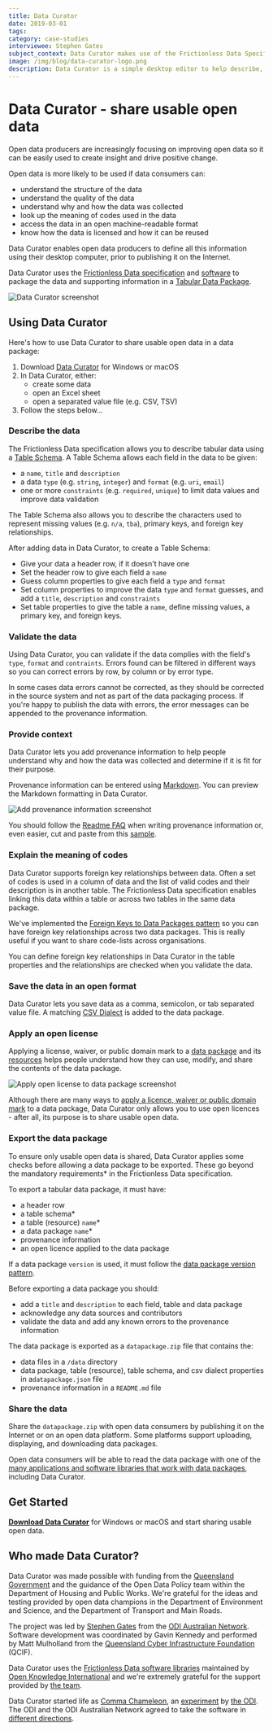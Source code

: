 ```yaml
---
title: Data Curator
date: 2019-03-01
tags:
category: case-studies
interviewee: Stephen Gates
subject_context: Data Curator makes use of the Frictionless Data Specifications to allow users to define information about their data using their desktop computer, prior to publishing it on the Internet
image: /img/blog/data-curator-logo.png
description: Data Curator is a simple desktop editor to help describe, validate, and share usable open data.
---
```


# Data Curator - share usable open data

Open data producers are increasingly focusing on improving open data so  it can be easily used to create insight and drive positive change.

Open data is more likely to be used if data consumers can:

-   understand the structure of the data
-   understand the quality of the data
-   understand why and how the data was collected
-   look up the meaning of codes used in the data
-   access the data in an open machine-readable format
-   know how the data is licensed and how it can be reused

Data Curator enables open data producers to define all this information using their desktop computer, prior to publishing it on the Internet.

Data Curator uses the [Frictionless Data specification](https://specs.frictionlessdata.io/) and [software](/software/ "Frictionless Data platforms, applications, and software libraries") to package the data and supporting information in a [Tabular Data Package](https://specs.frictionlessdata.io/tabular-data-package/ "Tabular Data Package specification").

![Data Curator screenshot](./data-curator.png)

## Using Data Curator

Here's how to use Data Curator to share usable open data in a data package:

1. Download [Data Curator](https://github.com/ODIQueensland/data-curator/releases/latest "Download Data Curator for Windows or macOS") for Windows or macOS
2. In Data Curator, either:
   - create some data
   - open an Excel sheet
   - open a separated value file (e.g. CSV, TSV)
4. Follow the steps below...

### Describe the data

The Frictionless Data specification allows you to describe tabular data using a [Table Schema](https://specs.frictionlessdata.io/table-schema/ "Table Schema specification").  A Table Schema allows each field in the data to be given:
- a `name`, `title` and `description`
- a data `type` (e.g. `string`, `integer`) and `format` (e.g. `uri`, `email`) 
- one or more `constraints` (e.g. `required`, `unique`) to limit data values and improve data validation

The Table Schema also allows you to describe the characters used to represent missing values (e.g. `n/a`, `tba`), primary keys, and foreign key relationships.

After adding data in Data Curator, to create a Table Schema:

- Give your data a header row, if it doesn't have one
- Set the header row to give each field a `name`
- Guess column properties to give each field a  `type` and `format`
- Set column properties to improve the data `type` and `format` guesses, and add a `title`, `description` and `constraints` 
- Set table properties to give the table a `name`,  define missing values, a primary key, and foreign keys.

### Validate the data

Using Data Curator, you can validate if the data complies with the field's `type`, `format` and `contraints`. Errors found can be filtered in different ways so you can correct errors by row, by column or by error type. 

In some cases data errors cannot be corrected, as they should be corrected in the source system and not as part of the data packaging process. If you're happy to publish the data with errors, the error messages can be appended to the provenance information.

### Provide context

Data Curator lets you add provenance information to help people understand why and how the data was collected and determine if it is fit for their purpose. 

Provenance information can be entered using [Markdown](http://commonmark.org "Markdown specification"). You can preview the Markdown formatting in Data Curator.  

![Add provenance information screenshot](./data-curator-2.png)

You should follow the [Readme FAQ](/blog/2016/04/20/publish-faq/ "Publishing Data Packages - FAQ") when writing provenance information or, even easier, cut and paste from this [sample](https://github.com/ODIQueensland/data-curator/blob/develop/test/features/tools/sample-provenance-information.md "Sample Provenance Information Markdown file on GitHub").

### Explain the meaning of codes

Data Curator supports foreign key relationships between data. Often a set of codes is used in a column of data and the list of valid codes and their description is in another table. The Frictionless Data specification enables linking this data within a table or across two tables in the same data package. 

We've implemented the [Foreign Keys to Data Packages pattern](https://specs.frictionlessdata.io/patterns/#table-schema:-foreign-keys-to-data-packages "The Foreign Keys to Data Packages pattern") so you can have foreign key relationships across two data packages. This is really useful if you want to share code-lists across organisations.

You can define foreign key relationships in Data Curator in the table properties and the relationships are checked when you validate the data.

### Save the data in an open format

Data Curator lets you save data as a comma, semicolon, or tab separated value file. A matching [CSV Dialect](https://specs.frictionlessdata.io/csv-dialect/ "The CSV Dialect specification") is added to the data package.

### Apply an open license 

Applying a license, waiver, or public domain mark to a [data package](https://specs.frictionlessdata.io/data-package/#licenses "The licenses property in the Data Package specification") and its [resources](/https://specs.frictionlessdata.io/data-resource/#optional-properties "The licenses property in the Data Resource specification") helps people understand how they can use, modify, and share the contents of the data package.

![Apply open license to data package screenshot](./data-curator-3.png)

Although there are many ways to [apply a licence, waiver or public domain mark](/blog/2018/03/27/applying-licenses/ "Guide to applying licenses, waivers or public domain marks to data packages") to a data package, Data Curator only allows you to use open licences - after all, its purpose is to share usable open data.

### Export the data package

To ensure only usable open data is shared, Data Curator applies some checks before allowing a data package to be exported. These go beyond the mandatory requirements* in the Frictionless Data specification.

To export a tabular data package, it must have:
- a header row
- a table schema*
- a table (resource) `name`*
- a data package `name`*
- provenance information
- an open licence applied to the data package

If a data package `version` is used, it must follow the [data package version pattern](https://specs.frictionlessdata.io/patterns/#data-package-version "Data Package Version pattern").

Before exporting a data package you should:
- add a `title` and `description` to each field, table and data package
- acknowledge any data sources and contributors
- validate the data and add any known errors to the provenance information

The data package is exported as a `datapackage.zip` file that contains the:

- data files in a `/data` directory
- data package, table (resource), table schema, and csv dialect properties in a`datapackage.json` file
- provenance information in a `README.md` file 

### Share the data

Share the `datapackage.zip` with open data consumers by publishing it on the Internet or on an open data platform. Some platforms support uploading, displaying, and downloading data packages.

Open data consumers will be able to read the data package with one of the [many applications and software libraries that work with data packages](/software/ "Frictionless Data platforms, applications, and software libraries"), including Data Curator.

## Get Started

**[Download Data Curator](https://github.com/ODIQueensland/data-curator/releases/latest "Download Data Curator for Windows or macOS")** for Windows or macOS and start sharing usable open data.

## Who made Data Curator?

Data Curator was made possible with funding from  the [Queensland Government](https://www.qld.gov.au) and the guidance of the Open Data Policy team within the Department of Housing and Public Works. We're grateful for the ideas and testing provided by open data champions in the  Department of Environment and Science, and the  Department of Transport and Main Roads. 

The project was led by [Stephen Gates](https://theodi.org/article/open-data-pathway-introducing-country-level-statistics/) from the [ODI Australian Network](https://www.linkedin.com/company/odiaustraliannetwork/about/). Software development was coordinated by Gavin Kennedy and performed by Matt Mulholland from the [Queensland Cyber Infrastructure Foundation](https://www.qcif.edu.au) (QCIF).

Data Curator uses the [Frictionless Data software libraries](/software/) maintained by [Open Knowledge International](https://okfn.org) and we're extremely grateful for the support provided by [the team](https://github.com/orgs/frictionlessdata/teams/core/members).

Data Curator started life as [Comma Chameleon](http://comma-chameleon.io "Comma Chameleon - A desktop CSV editor for data publishers
"), an [experiment](https://youtu.be/wIIw0cTeUG0 "Stuart Harrison explains Comma Chameleon at CSVConf") by [the ODI](https://theodi.org "The Open Data Institute"). The ODI and the ODI Australian Network agreed to take the software in [different directions](https://theodi.org/article/odi-toolbox-application-experiments-from-comma-chameleon-to-data-curator/ "Stephen Fortune explains why Data Curator is a fork of Comma Chameleon").
